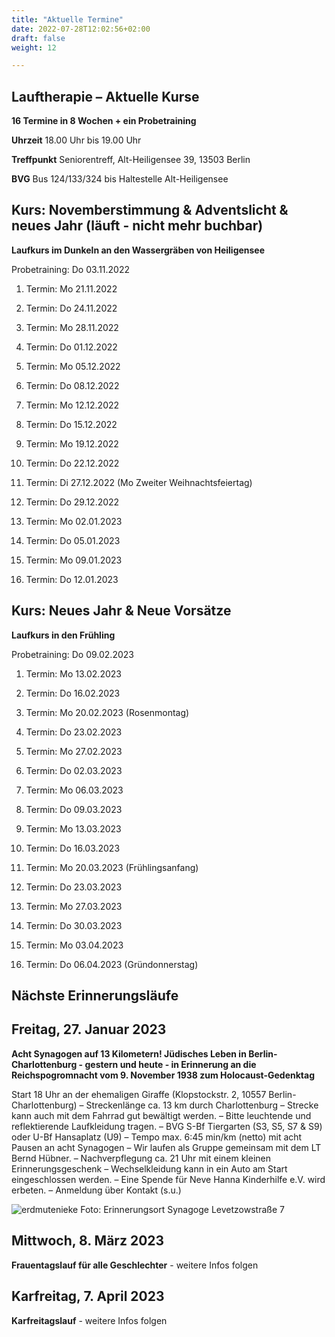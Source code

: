 ```yaml
---
title: "Aktuelle Termine"
date: 2022-07-28T12:02:56+02:00
draft: false
weight: 12

---
```



## Lauftherapie – Aktuelle Kurse 

__16 Termine in 8 Wochen + ein Probetraining__

__Uhrzeit__ 18.00 Uhr bis 19.00 Uhr

__Treffpunkt__ Seniorentreff, Alt-Heiligensee 39, 13503 Berlin

__BVG__ Bus 124/133/324 bis Haltestelle Alt-Heiligensee

## Kurs: Novemberstimmung & Adventslicht & neues Jahr (läuft - nicht mehr buchbar)

__Laufkurs im Dunkeln an den Wassergräben von Heiligensee__
 
Probetraining: Do 03.11.2022

1. Termin: Mo 21.11.2022

2. Termin: Do 24.11.2022

3. Termin: Mo 28.11.2022

4. Termin: Do 01.12.2022

5. Termin: Mo 05.12.2022

6. Termin: Do 08.12.2022

7. Termin: Mo 12.12.2022

8. Termin: Do 15.12.2022

9. Termin: Mo 19.12.2022

10. Termin: Do 22.12.2022

11. Termin: Di 27.12.2022 (Mo Zweiter Weihnachtsfeiertag)

12. Termin: Do 29.12.2022

13. Termin: Mo 02.01.2023

14. Termin: Do 05.01.2023

15. Termin: Mo 09.01.2023

16. Termin: Do 12.01.2023

## Kurs: Neues Jahr & Neue Vorsätze

__Laufkurs in den Frühling__
 
Probetraining: Do 09.02.2023

1. Termin: Mo 13.02.2023

2. Termin: Do 16.02.2023

3. Termin: Mo 20.02.2023 (Rosenmontag)

4. Termin: Do 23.02.2023

5. Termin: Mo 27.02.2023

6. Termin: Do 02.03.2023

7. Termin: Mo 06.03.2023

8. Termin: Do 09.03.2023

9. Termin: Mo 13.03.2023

10. Termin: Do 16.03.2023

11. Termin: Mo 20.03.2023 (Frühlingsanfang)

12. Termin: Do 23.03.2023

13. Termin: Mo 27.03.2023

14. Termin: Do 30.03.2023

15. Termin: Mo 03.04.2023

16. Termin: Do 06.04.2023 (Gründonnerstag)


## Nächste Erinnerungsläufe 


## Freitag, 27. Januar 2023 

__Acht Synagogen auf 13 Kilometern! Jüdisches Leben in Berlin-Charlottenburg - gestern und heute - 
in Erinnerung an die Reichspogromnacht vom 9. November 1938 zum Holocaust-Gedenktag__

Start 18 Uhr an der ehemaligen Giraffe (Klopstockstr. 2, 10557 Berlin-Charlottenburg) – 
Streckenlänge ca. 13 km durch Charlottenburg – Strecke kann auch mit dem Fahrrad gut bewältigt werden. – Bitte leuchtende und reflektierende Laufkleidung tragen. – BVG S-Bf Tiergarten (S3, S5, S7 & S9) oder U-Bf Hansaplatz (U9) – Tempo max. 6:45 min/km (netto) mit acht Pausen an acht Synagogen – Wir laufen als Gruppe gemeinsam mit dem LT Bernd Hübner. – Nachverpflegung ca. 21 Uhr mit einem kleinen Erinnerungsgeschenk – Wechselkleidung kann in ein Auto am Start eingeschlossen werden. – Eine Spende für Neve Hanna Kinderhilfe e.V. wird erbeten. – Anmeldung über Kontakt (s.u.)

![erdmutenieke](/Synagoge.jpg)
Foto: Erinnerungsort Synagoge Levetzowstraße 7

## Mittwoch, 8. März 2023

__Frauentagslauf für alle Geschlechter__ - weitere Infos folgen


## Karfreitag, 7. April 2023

__Karfreitagslauf__ - weitere Infos folgen


